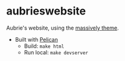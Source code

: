 # aubrieswebsite

Aubrie's website, using the [massively theme](https://html5up.net/massively).

* Built with [Pelican](https://blog.getpelican.com/)
  * Build: ```make html```
  * Run local: ```make devserver```

